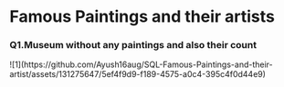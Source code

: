 <h1>Famous Paintings and their artists</h1>

<h3>Q1.Museum without any paintings and also their count</h3>
![1](https://github.com/Ayush16aug/SQL-Famous-Paintings-and-their-artist/assets/131275647/5ef4f9d9-f189-4575-a0c4-395c4f0d44e9)

